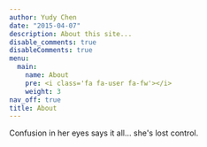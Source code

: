 ```yaml
---
author: Yudy Chen
date: "2015-04-07"
description: About this site...
disable_comments: true
disableComments: true
menu:
  main:
    name: About
    pre: <i class='fa fa-user fa-fw'></i>
    weight: 3
nav_off: true
title: About
---
```


Confusion in her eyes says it all... she's lost control.
